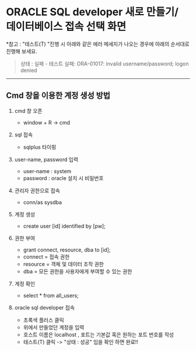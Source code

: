 # ORACLE SQL developer 새로 만들기/ 데이터베이스 접속 선택 화면
*참고 : "테스트(T) "진행 시 아래와 같은 에러 메세지가 나오는 경우에 아래의 순서대로 진행해 보세요. 

> 상태 : 실패 - 테스트 실패: ORA-01017: invalid username/password; logon denied
   

---
## Cmd 창을 이용한 계정 생성 방법
 

1. cmd 창 오픈
   - window + R  -> cmd
2. sql 접속
   - sqlplus 타이핑

3. user-name, password 입력
   - user-name : system
   - password : oracle 설치 시 비밀번호

4. 관리자 권한으로 접속
   - conn/as sysdba

5. 계정 생성
   - create user [id] identified by [pw];

6. 권한 부여
   - grant connect, resource, dba to [id];
   - connect = 접속 권한
   - resource = 객체 및 데이터 조작 권한
   - dba = 모든 권한을 사용자에게 부여할 수 있는 권한

7. 계정 확인
   - select * from all_users;

8. oracle sql developer 접속
   - 초록색 플러스 클릭
   - 위에서 만들었던 계정을 입력
   - 호스트 이름은 localhost , 포트는 기본값 혹은 원하는 포트 번호를 작성
   - 테스트(T) 클릭 -> "상태 : 성공" 임을 확인 하면 완료!!
